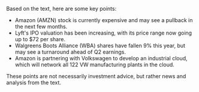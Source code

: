 Based on the text, here are some key points:

* Amazon (AMZN) stock is currently expensive and may see a pullback in the next few months.
* Lyft's IPO valuation has been increasing, with its price range now going up to $72 per share.
* Walgreens Boots Alliance (WBA) shares have fallen 9% this year, but may see a turnaround ahead of Q2 earnings.
* Amazon is partnering with Volkswagen to develop an industrial cloud, which will network all 122 VW manufacturing plants in the cloud.

These points are not necessarily investment advice, but rather news and analysis from the text.
